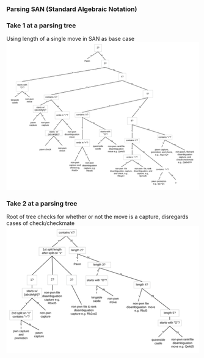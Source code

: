 ### Parsing SAN (Standard Algebraic Notation)

### Take 1 at a parsing tree
Using length of a single move in SAN as base case
<img src="img/san_parse_tree_1.svg">

### Take 2 at a parsing tree
Root of tree checks for whether or not the move is a capture, disregards cases of check/checkmate
<img src="img/san_parse_tree_2.svg">